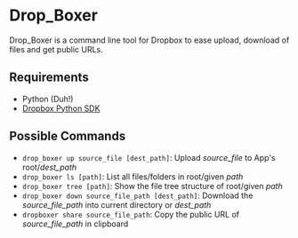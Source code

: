 Drop_Boxer
==========

Drop_Boxer is a command line tool for Dropbox to ease upload, download of files and get public URLs.

Requirements
------------

- Python (Duh!)
- [Dropbox Python SDK](https://www.dropbox.com/developers/core/sdks/python)

Possible Commands
-----------------

- `drop_boxer up source_file [dest_path]`: Upload *source_file* to App's root/*dest_path*
- `drop_boxer ls [path]`: List all files/folders in root/given *path*
- `drop_boxer tree [path]`: Show the file tree structure of root/given *path*
- `drop_boxer down source_file_path [dest_path]`: Download the *source_file_path* into current directory or *dest_path*
- `dropboxer share source_file_path`: Copy the public URL of *source_file_path* in clipboard
